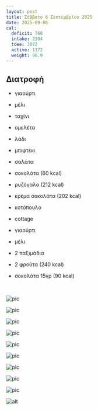 ```yaml
---
layout: post
title: Σάββατο 6 Σεπτεμβρίου 2025
date: 2025-09-06
cal:
  deficit: 768
  intake: 2304
  tdee: 3072
  active: 1172
  weight: 96.9
---
```


## Διατροφή

- γιαούρτι 
- μέλι
- ταχίνι

- ομελέτα
- λάδι
- μπιφτέκι
- σαλάτα
- σοκολάτα (60 kcal)

- ρυζόγαλο (212 kcal)
- κρέμα σοκολάτα (202 kcal)

- κοτόπουλο
- cottage
- γιαούρτι 
- μέλι

- 2 παξιμάδια
- 2 φρούτα (240 kcal)
- σοκολάτα 15γρ (90 kcal)

<br>

![pic](/pics/2025-09-06/yogurt.jpg)<br>

![pic](/pics/2025-09-06/omelete.gif)<br>

![pic](/pics/2025-09-06/chicken.jpg)<br>

![pic](/pics/2025-09-06/greens.jpg)<br>

![pic](/pics/2025-09-06/salad-1.jpg)<br>

![pic](/pics/2025-09-06/salad-2.jpg)<br>

![pic](/pics/2025-09-06/bif-1.jpg)<br>

![pic](/pics/2025-09-06/bif-2.jpg)<br>

![pic](/pics/2025-09-06/bif-3.jpg)<br>

![alt](/pics/2025-09-06/kot.jpg)<br>